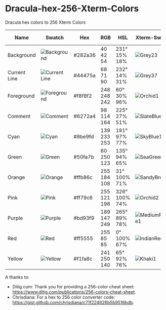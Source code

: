 # Dracula-hex-256-Xterm-Colors
Dracula hex colors to 256 Xterm Colors


| Name           | Swatch                                                        | Hex     | RGB          | HSL           | Xterm-Swatch                                                   | Xterm-Hex | Number |
| -------------- | ------------------------------------------------------------- | ------- | ------------ | ------------- | -------------------------------------------------------------- | --------- | ------ |
| Background     | ![Background](https://placehold.co/15x15/282a36/282a36.png)   | #282a36 | 40 42 54     | 231° 15% 18%  | ![Grey23](https://placehold.co/15x15/3a3a3a/3a3a3a.png)        | #3a3a3a   | 237    |
| Current Line   | ![Current Line](https://placehold.co/15x15/44475a/44475a.png) | #44475a | 68 71 90     | 232° 14% 31%  | ![Grey37](https://placehold.co/15x15/5f5f5f/5f5f5f.png)        | #5f5f5f   | 59     |
| Foreground     | ![Foreground](https://placehold.co/15x15/f8f8f2/f8f8f2.png)   | #f8f8f2 | 248 248 242  | 60° 30% 96%   | ![Orchid1](https://placehold.co/15x15/ffffff/ffffff.png)       | #ffffff   | 231    |
| Comment        | ![Comment](https://placehold.co/15x15/6272a4/6272a4.png)      | #6272a4 | 98 114 164   | 225° 27% 51%  | ![SlateBlue3](https://placehold.co/15x15/5f5faf/5f5faf.png)    | #5f5faf   | 61     |
| Cyan           | ![Cyan](https://placehold.co/15x15/8be9fd/8be9fd.png)         | #8be9fd | 139 233 253  | 191° 97% 77%  | ![SkyBlue1](https://placehold.co/15x15/87d7ff/87d7ff.png)      | #87d7ff   | 117    |
| Green          | ![Green](https://placehold.co/15x15/50fa7b/50fa7b.png)        | #50fa7b | 80 250 123   | 135° 94% 65%  | ![SeaGreen1](https://placehold.co/15x15/5fff87/5fff87.png)     | #5fff87   | 84     |
| Orange         | ![Orange](https://placehold.co/15x15/ffb86c/ffb86c.png)       | #ffb86c | 255 184 108  | 31° 100% 71%  | ![SandyBrown](https://placehold.co/15x15/ffaf5f/ffaf5f.png)    | #ffaf5f   | 215    |
| Pink           | ![Pink](https://placehold.co/15x15/ff79c6/ff79c6.png)         | #ff79c6 | 255 121 198  | 326° 100% 74% | ![Orchid2](https://placehold.co/15x15/ff87d7/ff87d7.png)       | #ff87d7   | 212    |
| Purple         | ![Purple](https://placehold.co/15x15/bd93f9/bd93f9.png)       | #bd93f9 | 189 147 249  | 265° 89% 78%  | ![MediumPurple1](https://placehold.co/15x15/af87ff/af87ff.png) | #af87ff   | 141    |
| Red            | ![Red](https://placehold.co/15x15/ff5555/ff5555.png)          | #ff5555 | 255 85 85    | 0° 100% 67%   | ![IndianRed1](https://placehold.co/15x15/ff5f5f/ff5f5f.png)    | #ff5f5f   | 203    |
| Yellow         | ![Yellow](https://placehold.co/15x15/f1fa8c/f1fa8c.png)       | #f1fa8c | 241 250 140  | 65° 92% 76%   | ![Khaki1](https://placehold.co/15x15/ffff87/ffff87.png)        | #ffff87   | 228    |


A thanks to:
 - Ditig.com: Thank you for providing a 256-color cheat sheet: https://www.ditig.com/publications/256-colors-cheat-sheet.
 - Chrisdiana: For a hex to 256 color converter code: https://gist.github.com/chrisdiana/c71f224626b5b9516bdb. 
